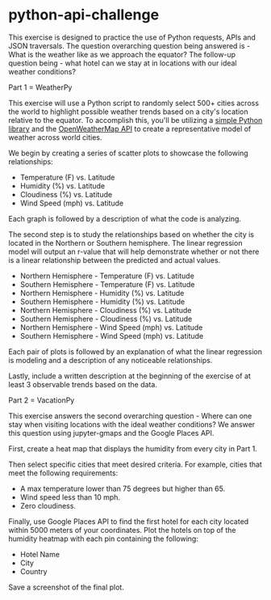 # python-api-challenge

This exercise is designed to practice the use of Python requests, APIs and JSON traversals. The question overarching question being answered is - What is the weather like as we approach the equator? The follow-up question being - what hotel can we stay at in locations with our ideal weather conditions?

Part 1 = WeatherPy

This exercise will use a Python script to randomly select 500+ cities across the world to highlight possible weather trends based on a city's location relative to the equator. To accomplish this, you'll be utilizing a [simple Python library](https://pypi.python.org/pypi/citipy) and the [OpenWeatherMap API](https://openweathermap.org/api) to create a representative model of weather across world cities.

We begin by creating a series of scatter plots to showcase the following relationships:
* Temperature (F) vs. Latitude
* Humidity (%) vs. Latitude
* Cloudiness (%) vs. Latitude
* Wind Speed (mph) vs. Latitude

Each graph is followed by a description of what the code is analyzing.

The second step is to study the relationships based on whether the city is located in the Northern or Southern hemisphere. The linear regression model will output an r-value that will help demonstrate whether or not there is a linear relationship between the predicted and actual values. 
* Northern Hemisphere - Temperature (F) vs. Latitude
* Southern Hemisphere - Temperature (F) vs. Latitude
* Northern Hemisphere - Humidity (%) vs. Latitude
* Southern Hemisphere - Humidity (%) vs. Latitude
* Northern Hemisphere - Cloudiness (%) vs. Latitude
* Southern Hemisphere - Cloudiness (%) vs. Latitude
* Northern Hemisphere - Wind Speed (mph) vs. Latitude
* Southern Hemisphere - Wind Speed (mph) vs. Latitude

Each pair of plots is followed by an explanation of what the linear regression is modeling and a description of any noticeable relationships.

Lastly, include a written description at the beginning of the exercise of at least 3 observable trends based on the data.

Part 2 = VacationPy

This exercise answers the second overarching question - Where can one stay when visiting locations with the ideal weather conditions? We answer this question using jupyter-gmaps and the Google Places API. 

First, create a heat map that displays the humidity from every city in Part 1.

Then select specific cities that meet desired criteria. For example, cities that meet the following requirements:
  * A max temperature lower than 75 degrees but higher than 65.
  * Wind speed less than 10 mph.
  * Zero cloudiness.

Finally, use Google Places API to find the first hotel for each city located within 5000 meters of your coordinates.
Plot the hotels on top of the humidity heatmap with each pin containing the following:
   * Hotel Name
   * City
   * Country

Save a screenshot of the final plot. 









